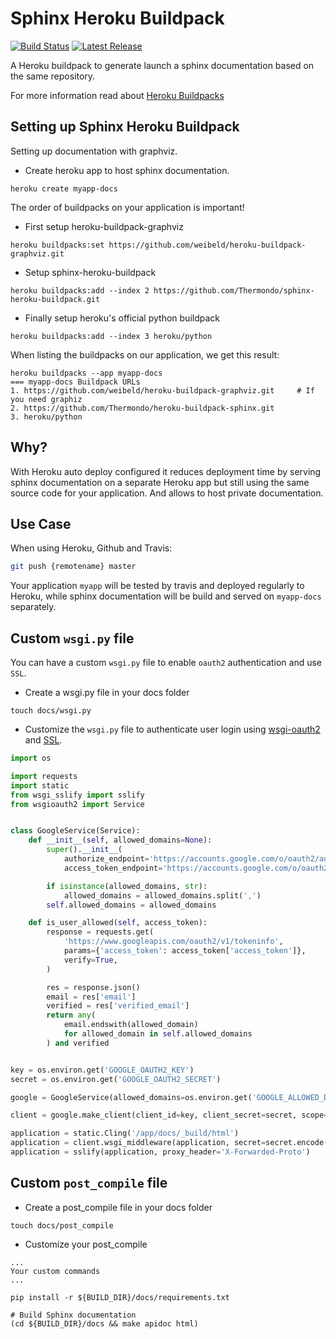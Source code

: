 # Sphinx Heroku Buildpack

[![Build Status](https://travis-ci.org/Thermondo/heroku-buildpack-sphinx.svg?branch=master)](https://travis-ci.org/Thermondo/heroku-buildpack-sphinx)
[![Latest Release](https://img.shields.io/github/tag/Thermondo/heroku-buildpack-sphinx.svg)](https://github.com/Thermondo/heroku-buildpack-sphinx/releases)

A Heroku buildpack to generate launch a sphinx documentation based on the same repository.

For more information read about [Heroku Buildpacks](https://devcenter.heroku.com/articles/buildpacks)

## Setting up Sphinx Heroku Buildpack

Setting up documentation with graphviz.

* Create heroku app to host sphinx documentation.

```shell
heroku create myapp-docs
```

The order of buildpacks on your application is important!

*  First setup heroku-buildpack-graphviz
```shell
heroku buildpacks:set https://github.com/weibeld/heroku-buildpack-graphviz.git
```

*  Setup sphinx-heroku-buildpack
```shell
heroku buildpacks:add --index 2 https://github.com/Thermondo/sphinx-heroku-buildpack.git
```

* Finally setup heroku's official python buildpack
```shell
heroku buildpacks:add --index 3 heroku/python
```

When listing the buildpacks on our application, we get this result:

```shell
heroku buildpacks --app myapp-docs
=== myapp-docs Buildpack URLs
1. https://github.com/weibeld/heroku-buildpack-graphviz.git     # If you need graphiz
2. https://github.com/Thermondo/heroku-buildpack-sphinx.git
3. heroku/python
```

## Why?

With Heroku auto deploy configured it reduces deployment time by serving sphinx documentation on a separate Heroku app but still using the same source code for your application. And allows to host private documentation.

##  Use Case

When using Heroku, Github and Travis:

```bash
git push {remotename} master
```

Your application `myapp` will be tested by travis and deployed regularly to Heroku, while sphinx documentation will be build and served on `myapp-docs` separately.


## Custom `wsgi.py` file

You can have a custom `wsgi.py` file to enable `oauth2` authentication and use `SSL`.


* Create a wsgi.py file in your docs folder
```shell
touch docs/wsgi.py
```

* Customize the `wsgi.py` file to authenticate user login using [wsgi-oauth2](https://github.com/dahlia/wsgi-oauth2) and [SSL](https://github.com/jacobian/wsgi-sslify).

```python
import os

import requests
import static
from wsgi_sslify import sslify
from wsgioauth2 import Service


class GoogleService(Service):
    def __init__(self, allowed_domains=None):
        super().__init__(
            authorize_endpoint='https://accounts.google.com/o/oauth2/auth',
            access_token_endpoint='https://accounts.google.com/o/oauth2/token')

        if isinstance(allowed_domains, str):
            allowed_domains = allowed_domains.split(',')
        self.allowed_domains = allowed_domains

    def is_user_allowed(self, access_token):
        response = requests.get(
            'https://www.googleapis.com/oauth2/v1/tokeninfo',
            params={'access_token': access_token['access_token']},
            verify=True,
        )

        res = response.json()
        email = res['email']
        verified = res['verified_email']
        return any(
            email.endswith(allowed_domain)
            for allowed_domain in self.allowed_domains
        ) and verified


key = os.environ.get('GOOGLE_OAUTH2_KEY')
secret = os.environ.get('GOOGLE_OAUTH2_SECRET')

google = GoogleService(allowed_domains=os.environ.get('GOOGLE_ALLOWED_DOMAINS'))

client = google.make_client(client_id=key, client_secret=secret, scope="email")

application = static.Cling('/app/docs/_build/html')
application = client.wsgi_middleware(application, secret=secret.encode('utf-8'), path='/oauth2/')
application = sslify(application, proxy_header='X-Forwarded-Proto')

```

## Custom `post_compile` file

* Create a post_compile file in your docs folder
```shell
touch docs/post_compile
```

* Customize your post_compile

```shell
...
Your custom commands
...

pip install -r ${BUILD_DIR}/docs/requirements.txt

# Build Sphinx documentation
(cd ${BUILD_DIR}/docs && make apidoc html)
```
